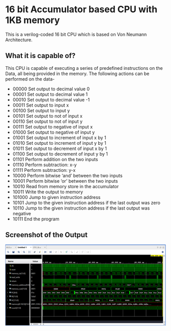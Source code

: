 # 16 bit Accumulator based CPU with 1KB memory
This is a verilog-coded 16 bit CPU which is based on Von Neumann Architecture.

## What it is capable of?
This CPU is capable of executing a series of predefined instructions on the Data, all being provided in the memory. The following actions can be performed on the data-
- 00000 Set output to decimal value 0
- 00001 Set output to decimal value 1
- 00010 Set output to decimal value -1
- 00011 Set output to input x
- 00100 Set output to input y
- 00101 Set output to not of input x
- 00110 Set output to not of input y
- 00111 Set output to negative of input x
- 01000 Set output to negative of input y
- 01001 Set output to increment of input x by 1
- 01010 Set output to increment of input y by 1
- 01011 Set output to decrement of input x by 1
- 01100 Set output to decrement of input y by 1
- 01101 Perform addition on the two inputs
- 01110 Perform subtraction: x-y
- 01111 Perform subtraction: y-x
- 10000 Perform bitwise ‘and’ between the two inputs
- 10001 Perform bitwise ‘or’ between the two inputs
- 10010 Read from memory store in the accumulator
- 10011 Write the output to memory
- 101000 Jump to given instruction address
- 10101 Jump to the given instruction address if the last output was zero
- 10110 Jump to the given instruction address if the last output was negative
- 10111 End the program

## Screenshot of the Output 
<img src="Simulation_result.png">
